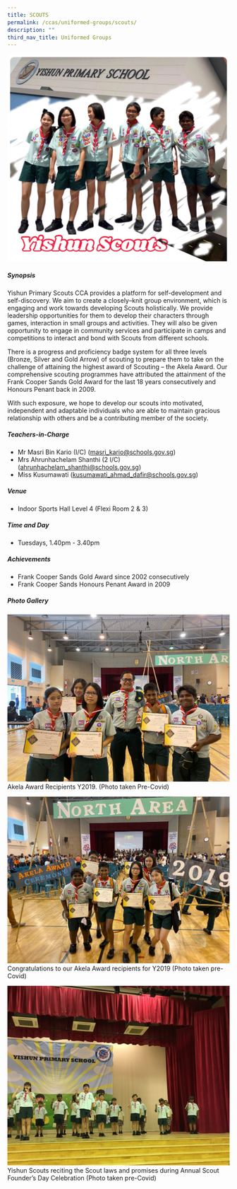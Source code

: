 ```yaml
---
title: SCOUTS
permalink: /ccas/uniformed-groups/scouts/
description: ""
third_nav_title: Uniformed Groups
---
```



![](/images/CCAs/Scouts/Scouts_Photo_01.jpg)

##### **Synopsis**
Yishun Primary Scouts CCA provides a platform for self-development and self-discovery. We aim to create a closely–knit group environment, which is engaging and work towards developing Scouts holistically. We provide leadership opportunities for them to develop their characters through games, interaction in small groups and activities. They will also be given opportunity to engage in community services and participate in camps and competitions to interact and bond with Scouts from different schools.

There is a progress and proficiency badge system for all three levels (Bronze, Silver and Gold Arrow) of scouting to prepare them to take on the challenge of attaining the highest award of Scouting – the Akela Award. Our comprehensive scouting programmes have attributed the attainment of the Frank Cooper Sands Gold Award for the last 18 years consecutively and Honours Penant back in 2009.

With such exposure, we hope to develop our scouts into motivated, independent and adaptable individuals who are able to maintain gracious relationship with others and be a contributing member of the society.

##### **Teachers-in-Charge**
* Mr Masri Bin Kario (I/C) (masri_kario@schools.gov.sg)
* Mrs Ahrunhachelam Shanthi (2 I/C) (ahrunhachelam_shanthi@schools.gov.sg)
* Miss Kusumawati (kusumawati_ahmad_dafir@schools.gov.sg)

##### **Venue**
* Indoor Sports Hall Level 4 (Flexi Room 2 & 3)

##### **Time and Day**
* Tuesdays, 1.40pm - 3.40pm

##### **Achievements**
* Frank Cooper Sands Gold Award since 2002 consecutively
* Frank Cooper Sands Honours Penant Award in 2009

##### **Photo Gallery**

![](/images/CCAs/Scouts/Scouts_Photo_02.jpg)
Akela Award Recipients Y2019. (Photo taken Pre-Covid)

![](/images/CCAs/Scouts/Scouts_Photo_03.jpg)
Congratulations to our Akela Award recipients for Y2019 (Photo taken pre-Covid)

![](/images/CCAs/Scouts/CCA_Scout_Founders_Day.jpg)
Yishun Scouts reciting the Scout laws and promises during Annual Scout Founder’s Day Celebration (Photo taken pre-Covid)